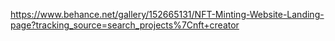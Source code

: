 https://www.behance.net/gallery/152665131/NFT-Minting-Website-Landing-page?tracking_source=search_projects%7Cnft+creator
